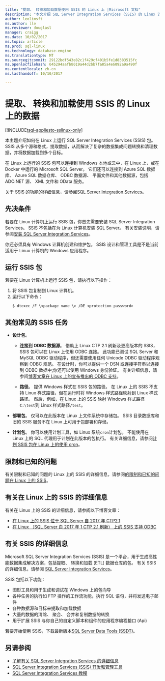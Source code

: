```yaml
---
title: "提取、 转换和加载数据使用 SSIS 的 Linux 上 |Microsoft 文档"
description: "本文介绍 SQL Server Integration Services (SSIS) 的 Linux 计算机"
author: leolimsft
ms.author: lle
ms.reviewer: douglasl
manager: craigg
ms.date: 10/02/2017
ms.topic: article
ms.prod: sql-linux
ms.technology: database-engine
ms.translationtype: MT
ms.sourcegitcommit: 29122bdf543e82c1f429cf401b5fe1d8383515fc
ms.openlocfilehash: 04b294aafb8019a44d2bb7fa05a4e6092a9a490f
ms.contentlocale: zh-cn
ms.lasthandoff: 10/10/2017

---
```

# <a name="extract-transform-and-load-data-on-linux-with-ssis"></a>提取、 转换和加载使用 SSIS 的 Linux 上的数据

[!INCLUDE[tsql-appliesto-sslinux-only](../includes/tsql-appliesto-sslinux-only.md)]

本主题介绍如何在 Linux 上运行 SQL Server Integration Services (SSIS) 包。 SSIS 从多个源和格式，提取数据，从而解决了复杂的数据集成问题转换和清理数据，并将数据加载到多个目标。 

在 Linux 上运行的 SSIS 包可以连接到 Windows 本地或云中，在 Linux 上，或在 Docker 中运行的 Microsoft SQL Server。 它们还可以连接到 Azure SQL 数据库、 Azure SQL 数据仓库、 ODBC 数据源、 平面文件和其他数据源，包括 ADO.NET 源、 XML 文件和 OData 服务。

关于 SSIS 的功能的详细信息，请参阅[SQL Server Integration Services](../integration-services/sql-server-integration-services.md)。

## <a name="prerequisites"></a>先决条件

若要在 Linux 计算机上运行 SSIS 包，你首先需要安装 SQL Server Integration Services。 SSIS 不包括在为 Linux 计算机安装 SQL Server。 有关安装说明，请参阅[安装 SQL Server Integration Services](sql-server-linux-setup-ssis.md)。

你还必须具有 Windows 计算机创建和维护包。 SSIS 设计和管理工具是不是当前适用于 Linux 计算机的 Windows 应用程序。 

## <a name="run-an-ssis-package"></a>运行 SSIS 包

若要在 Linux 计算机上运行 SSIS 包，请执行以下操作：

1.  将 SSIS 包复制到 Linux 计算机。
2.  运行以下命令：
    ```
    $ dtexec /F \<package name \> /DE <protection password>
    ```

## <a name="other-common-ssis-tasks"></a>其他常见的 SSIS 任务

-   **设计包**。

    -   **连接到 ODBC 数据源**。 借助上 Linux CTP 2.1 刷新及更高版本的 SSIS，SSIS 包可以在 Linux 上使用 ODBC 连接。 此功能已测试 SQL Server 和 MySQL ODBC 驱动程序，但还需要使用任何 Unicode ODBC 驱动程序观察到 ODBC 规范。 在设计时，你可以提供一个 DSN 或连接字符串以连接到 ODBC 数据中;你还可以使用 Windows 身份验证。 有关详细信息，请参阅[博客文章在 Linux 上的宣布推出的 ODBC 支持](https://blogs.msdn.microsoft.com/ssis/2017/06/16/odbc-is-supported-in-ssis-on-linux-ssis-helsinki-ctp2-1-refresh/)。

    -   **路径**。 提供 Windows 样式在 SSIS 包的路径。 在 Linux 上的 SSIS 不支持 Linux 样式路径，但在运行时将 Windows 样式路径映射到 Linux 样式路径。 然后，例如，在 Linux 上的 SSIS 映射 Windows 样式路径`C:\test`到 Linux 样式路径`/test`。

-   **部署包**。 仅可以在此版本在 Linux 上文件系统中存储包。 SSIS 目录数据库和旧的 SSIS 服务不在 Linux 上可用于包部署和存储。

-   **计划包**。 你可以使用计划工具，如 Linux 系统`cron`计划包。 不能使用在 Linux 上的 SQL 代理用于计划在此版本的包执行。 有关详细信息，请参阅[计划 SSIS 包在 Linux 上的使用 cron](sql-server-linux-schedule-ssis-packages.md)。

## <a name="limitations-and-known-issues"></a>限制和已知的问题

有关限制和已知的问题的 Linux 上的 SSIS 的详细信息，请参阅[的限制和已知的问题在 Linux 上的 SSIS](sql-server-linux-ssis-known-issues.md)。

## <a name="more-info-about-ssis-on-linux"></a>有关在 Linux 上的 SSIS 的详细信息

有关在 Linux 上的 SSIS 的详细信息，请参阅以下博客文章：

-   [在 Linux 上的 SSIS 位于 SQL Server 自 2017 年 CTP2.1](https://blogs.msdn.microsoft.com/ssis/2017/05/17/ssis-helsinki-is-available-in-sql-server-vnext-ctp2-1/)
-   [在 Linux （SQL Server 自 2017 年 1 CTP 2.1 刷新） 上的 SSIS 支持 ODBC](https://blogs.msdn.microsoft.com/ssis/2017/06/16/odbc-is-supported-in-ssis-on-linux-ssis-helsinki-ctp2-1-refresh/)

## <a name="more-info-about-ssis"></a>有关 SSIS 的详细信息

Microsoft SQL Server Integration Services (SSIS) 是一个平台，用于生成高性能数据集成解决方案，包括提取、 转换和加载 (ETL) 数据仓库的包。 有关 SSIS 的详细信息，请参阅 [SQL Server Integration Services](/sql/integration-services/sql-server-integration-services)。

SSIS 包括以下功能：
- 图形工具和用于生成和调试在 Windows 上的包向导
- 各种任务的执行如 FTP 操作的工作流功能，执行 SQL 语句，并将发送电子邮件
- 各种数据源和目标来提取和加载数据
- 大量的数据的清除、 聚合、 合并和复制数据的转换
- 用于扩展 SSIS 与你自己的自定义脚本和组件的应用程序编程接口 (Api)

若要开始使用 SSIS，下载最新版本[SQL Server Data Tools (SSDT)](../integration-services/ssis-how-to-create-an-etl-package.md)。

## <a name="see-also"></a>另请参阅
- [了解有关 SQL Server Integration Services 的详细信息](../integration-services/sql-server-integration-services.md)
- [SQL Server Integration Services (SSIS) 开发和管理工具](../integration-services/integration-services-ssis-development-and-management-tools.md)
- [SQL Server Integration Services 教程](../integration-services/integration-services-tutorials.md)


